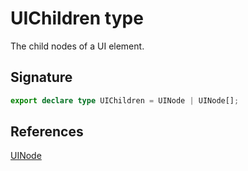# UIChildren type

The child nodes of a UI element.

## Signature

```typescript
export declare type UIChildren = UINode | UINode[];
```

## References

[UINode](https://developers.meta.com/horizon-worlds/reference/2.0.0/ui_uinode)